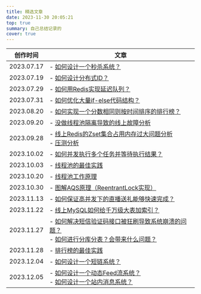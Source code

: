 ```yaml
---
title: 精选文章
date: 2023-11-30 20:05:21
top: true
summary: 自己总结记录的
cover: true
---
```


|创作时间|文章|
|--|--|
|2023.07.17|- [如何设计一个秒杀系统？](https://garyleeeee.github.io/2023/07/17/ru-he-she-ji-yi-ge-miao-sha-xi-tong/)|
|2023.07.19|- [如何设计分布式ID？](https://garyleeeee.github.io/2023/07/19/ru-he-she-ji-fen-bu-shi-id/)|
|2023.07.29|- [如何用Redis实现延迟队列？](https://garyleeeee.github.io/2023/07/29/ru-he-yong-redis-shi-xian-yan-chi-dui-lie/)|
|2023.07.31|- [如何优化大量if-else代码结构？](https://garyleeeee.github.io/2023/07/31/ru-he-you-hua-da-liang-if-else-dai-ma-jie-gou/)|
|2023.08.20|- [如何实现一个分数相同则按时间排序的排行榜？](https://garyleeeee.github.io/2023/08/20/scene/ru-he-shi-xian-yi-ge-fen-shu-xiang-tong-ze-an-shi-jian-pai-xu-de-pai-xing-bang/)|
|2023.09.20|- [没做线程池隔离导致的线上故障分析](https://garyleeeee.github.io/2023/09/20/trouble/mei-zuo-xian-cheng-chi-ge-chi-dao-zhi-de-xian-shang-gu-zhang-fen-xi/)|
|2023.09.28|- [线上Redis的Zset集合占用内存过大问题分析](https://garyleeeee.github.io/2023/09/28/trouble/xian-shang-redis-de-zset-ji-he-zhan-yong-nei-cun-guo-da-wen-ti-fen-xi/)<br>- [压测分析](https://garyleeeee.github.io/2023/09/28/trouble/ya-ce-fen-xi/)|
|2023.10.02|- [如何并发执行多个任务并等待执行结果？](https://garyleeeee.github.io/2023/10/02/scene/ru-he-bing-fa-zhi-xing-duo-ge-ren-wu-bing-deng-dai-zhi-xing-jie-guo/)|
|2023.10.03|- [线程池的最佳实践](https://garyleeeee.github.io/2023/10/03/concurrent/xian-cheng-chi-de-zui-jia-shi-jian/)|
|2023.10.20|- [线程池工作原理](https://garyleeeee.github.io/2023/10/20/concurrent/xian-cheng-chi-gong-zuo-yuan-li/)|
|2023.10.30|- [图解AQS原理（ReentrantLock实现）](https://garyleeeee.github.io/2023/10/30/concurrent/tu-jie-aqs-yuan-li-reentrantlock-shi-xian/)|
|2023.11.13|- [如何保证高并发下的直播送礼能够快速完成？](https://garyleeeee.github.io/2023/11/13/scene/ru-he-bao-zheng-gao-bing-fa-xia-de-zhi-bo-song-li-neng-gou-kuai-su-wan-cheng/)|
|2023.11.22|- [线上MySQL如何给千万级大表加索引？](https://garyleeeee.github.io/2023/11/22/scene/xian-shang-mysql-ru-he-gei-qian-wan-ji-da-biao-jia-suo-yin/)|
|2023.11.27|- [如何解决短信验证码接口被狂刷导致系统崩溃的问题？](https://garyleeeee.github.io/2023/11/27/scene/ru-he-jie-jue-duan-xin-yan-zheng-ma-jie-kou-bei-kuang-shua-dao-zhi-xi-tong-beng-kui-de-wen-ti/)<br>- [如何进行分库分表？会带来什么问题？](https://garyleeeee.github.io/2023/11/27/mysql/ru-he-jin-xing-fen-ku-fen-biao-hui-dai-lai-shi-me-wen-ti/)|
|2023.11.28|- [排行榜的最佳实践](https://garyleeeee.github.io/2023/11/28/redis/pai-xing-bang-de-zui-jia-shi-jian/)|
|2023.12.04|- [如何设计一个短链系统？](https://garyleeeee.github.io/2023/12/04/scene/ru-he-she-ji-yi-ge-duan-lian-xi-tong/)|
|2023.12.05|- [如何设计一个动态Feed流系统？](https://garyleeeee.github.io/2023/12/05/scene/ru-he-she-ji-yi-ge-dong-tai-feed-liu-xi-tong/)<br> - [如何设计一个站内消息系统？](https://garyleeeee.github.io/2023/12/05/scene/ru-he-she-ji-yi-ge-zhan-nei-xiao-xi-xi-tong/)|